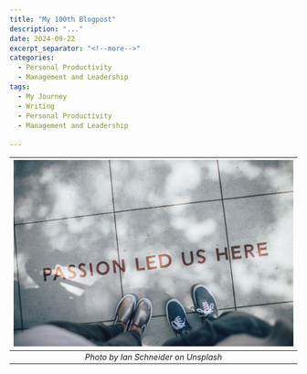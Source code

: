 ```yaml
---
title: "My 100th Blogpost"
description: "..."
date: 2024-09-22
excerpt_separator: "<!--more-->"
categories:
  - Personal Productivity
  - Management and Leadership
tags:
  - My Journey
  - Writing
  - Personal Productivity
  - Management and Leadership

---
```



| ![image](/assets/images/ian-schneider-passion-unsplash.jpg) |
|:--:|
| *Photo by Ian Schneider on Unsplash* |
